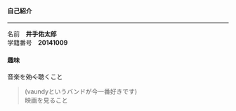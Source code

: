 #### 自己紹介  
---  
名前　**井手佑太郎**  
学籍番号　**20141009**  

#### 趣味   
音楽を~~効く~~聴くこと  
>(vaundyというバンドが今一番好きです)  
映画を見ること  
